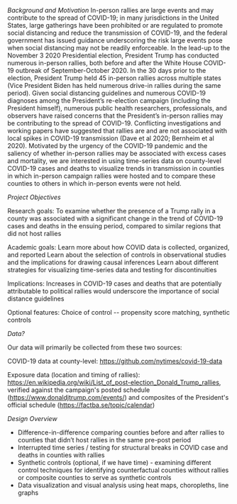 *Background and Motivation*
In-person rallies are large events and may contribute to the spread of COVID-19; in many jurisdictions in the United States, large gatherings have been prohibited or are regulated to promote social distancing and reduce the transmission of COVID-19, and the federal government has issued guidance underscoring the risk large events pose when social distancing may not be readily enforceable. In the lead-up to the November 3 2020 Presidential election, President Trump has conducted numerous in-person rallies, both before and after the White House COVID-19 outbreak of September-October 2020. In the 30 days prior to the election, President Trump held 45 in-person rallies across multiple states (Vice President Biden has held numerous drive-in rallies during the same period). Given social distancing guidelines and numerous COVID-19 diagnoses among the President’s re-election campaign (including the President himself), numerous public health researchers, professionals, and observers have raised concerns that the President’s in-person rallies may be contributing to the spread of COVID-19. Conflicting investigations and working papers have suggested that rallies are and are not associated with local spikes in COVID-19 transmission (Dave et al 2020; Bernheim et al 2020). Motivated by the urgency of the COVID-19 pandemic and the saliency of whether in-person rallies may be associated with excess cases and mortality, we are interested in using time-series data on county-level COVID-19 cases and deaths to visualize trends in transmission in counties in which in-person campaign rallies were hosted and to compare these counties to others in which in-person events were not held. 

*Project Objectives*

Research goals:
To examine whether the presence of a Trump rally in a county was associated with a significant change in the trend of COVID-19 cases and deaths in the ensuing period, compared to similar regions that did not host rallies

Academic goals:
Learn more about how COVID data is collected, organized, and reported
Learn about the selection of controls in observational studies and the implications for drawing causal inferences
Learn about different strategies for visualizing time-series data and testing for discontinuities

Implications:
Increases in COVID-19 cases and deaths that are potentially attributable to political rallies would underscore the importance of social distance guidelines

Optional features:
Choice of control -- propensity score matching, synthetic controls

*Data?*

Our data will primarily be collected from these two sources:
 
COVID-19 data at county-level:  https://github.com/nytimes/covid-19-data
 
Exposure data (location and timing of rallies): https://en.wikipedia.org/wiki/List_of_post-election_Donald_Trump_rallies, verified against the campaign's posted schedule (https://www.donaldjtrump.com/events/) and composites of the President's official schedule (https://factba.se/topic/calendar)
 
 
*Design Overview*
* Difference-in-difference comparing counties before and after rallies to counties that didn’t host rallies in the same pre-post period
* Interrupted time series / testing for structural breaks in COVID case and deaths in counties with rallies
* Synthetic controls (optional, if we have time) - examining different control techniques for identifying counterfactual counties without rallies or composite counties to serve as synthetic controls
* Data visualization and visual analysis using heat maps, choropleths, line graphs
 
